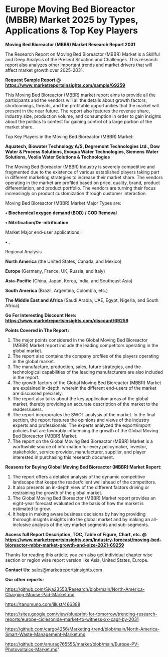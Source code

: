 # Europe Moving Bed Bioreactor (MBBR) Market 2025 by Types, Applications & Top Key Players

<strong>Moving Bed Bioreactor (MBBR) Market Research Report 2031</strong>

The Research Report on Moving Bed Bioreactor (MBBR) Market is a Skillful and Deep Analysis of the Present Situation and Challenges. This research report also analyzes other important trends and market drivers that will affect market growth over 2025-2031.

<strong>Request Sample Report @ <a href=https://www.marketreportsinsights.com/sample/69259>https://www.marketreportsinsights.com/sample/69259</a></strong>

This Moving Bed Bioreactor (MBBR) market report aims to provide all the participants and the vendors will all the details about growth factors, shortcomings, threats, and the profitable opportunities that the market will present in the near future. The report also features the revenue share, industry size, production volume, and consumption in order to gain insights about the politics to contest for gaining control of a large portion of the market share.

Top Key Players in the Moving Bed Bioreactor (MBBR) Market:

<strong>Aquatech, Biowater Technology A/S, Degremont Technologies Ltd., Dow Water & Process Solutions, Evoqua Water Technologies, Siemens Water Solutions, Veolia Water Solutions & Technologies</strong>

The Moving Bed Bioreactor (MBBR) Industry is severely competitive and fragmented due to the existence of various established players taking part in different marketing strategies to increase their market share. The vendors operating in the market are profiled based on price, quality, brand, product differentiation, and product portfolio. The vendors are turning their focus increasingly on product customization through customer interaction.

Moving Bed Bioreactor (MBBR) Market Major Types are:

<strong>• Biochemical oxygen demand (BOD) / COD Removal

• Nitrification/De-nitrification</strong>

Market Major end-user applications :

<strong>• .</strong>

Regional Analysis

</u><strong><b>North America</b></strong> (the United States, Canada, and Mexico)

<strong><b>Europe </b></strong>(Germany, France, UK, Russia, and Italy)

<strong><b>Asia-Pacific</b></strong> (China, Japan, Korea, India, and Southeast Asia)

<strong><b>South America</b></strong> (Brazil, Argentina, Colombia, etc.)

<strong><b>The Middle East and Africa</b></strong> (Saudi Arabia, UAE, Egypt, Nigeria, and South Africa)

<strong>Go For Interesting Discount Here: <a href=https://www.marketreportsinsights.com/discount/69259>https://www.marketreportsinsights.com/discount/69259</a></strong>

<strong>Points Covered in The Report:</strong>
<ol>
  <li>The major points considered in the Global Moving Bed Bioreactor (MBBR) Market report include the leading competitors operating in the global market.</li>
  <li>The report also contains the company profiles of the players operating in the global market.</li>
  <li>The manufacture, production, sales, future strategies, and the technological capabilities of the leading manufacturers are also included in the report.</li>
  <li>The growth factors of the Global Moving Bed Bioreactor (MBBR) Market are explained in-depth, wherein the different end-users of the market are discussed precisely.</li>
  <li>The report also talks about the key application areas of the global market, thereby providing an accurate description of the market to the readers/users.</li>
  <li>The report incorporates the SWOT analysis of the market. In the final section, the report features the opinions and views of the industry experts and professionals. The experts analyzed the export/import policies that are favorably influencing the growth of the Global Moving Bed Bioreactor (MBBR) Market.</li>
  <li>The report on the Global Moving Bed Bioreactor (MBBR) Market is a worthwhile source of information for every policymaker, investor, stakeholder, service provider, manufacturer, supplier, and player interested in purchasing this research document.</li>
</ol>
<strong>Reasons for Buying Global Moving Bed Bioreactor (MBBR) Market Report:</strong>

<ol>
  <li>The report offers a detailed analysis of the dynamic competitive landscape that keeps the reader/client well ahead of the competitors.</li>
  <li>It also presents an in-depth view of the different factors driving or restraining the growth of the global market.</li>
  <li>The Global Moving Bed Bioreactor (MBBR) Market report provides an eight-year forecast evaluated on the basis of how the market is estimated to grow.</li>
  <li>It helps in making aware business decisions by having providing thorough insights insights into the global market and by making an all-inclusive analysis of the key market segments and sub-segments.</li>
</ol>
<strong>Access full Report Description, TOC, Table of Figure, Chart, etc. @ <a href=https://www.marketreportsinsights.com/industry-forecast/moving-bed-bioreactor-mbbr-market-growth-and-size-2021-69259>https://www.marketreportsinsights.com/industry-forecast/moving-bed-bioreactor-mbbr-market-growth-and-size-2021-69259</a></strong>


Thanks for reading this article; you can also get individual chapter wise section or region wise report version like Asia, United States, Europe.

<strong>Contact Us:</strong>
sales@marketreportsinsights.com

<strong>Our other reports:</strong>

<a href=https://github.com/Siya23553/Research/blob/main/North-America-Charging-Mouse-Pad-Market.md>https://github.com/Siya23553/Research/blob/main/North-America-Charging-Mouse-Pad-Market.md</a>

<a href=https://tanomuno.com/illust/466388>https://tanomuno.com/illust/466388</a>

<a href=https://sites.google.com/view/blueprint-for-tomorrow/trending-research-reports/europe-ciclesonide-market-to-witness-xx-cagr-by-2031>https://sites.google.com/view/blueprint-for-tomorrow/trending-research-reports/europe-ciclesonide-market-to-witness-xx-cagr-by-2031</a>

<a href=https://github.com/cargo4256/Marketing-trend/blob/main/North-America-Smart-Waste-Management-Market.md>https://github.com/cargo4256/Marketing-trend/blob/main/North-America-Smart-Waste-Management-Market.md</a>

<a href=https://github.com/anurag765555/market/blob/main/Europe-PV-Photovoltaics-Market.md>https://github.com/anurag765555/market/blob/main/Europe-PV-Photovoltaics-Market.md</a>"
